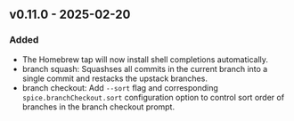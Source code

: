 ## <a name="v0.11.0">v0.11.0</a> - 2025-02-20
### Added
- The Homebrew tap will now install shell completions automatically.
- branch squash: Squashses all commits in the current branch into a single commit and restacks the upstack branches.
- branch checkout: Add `--sort` flag and corresponding `spice.branchCheckout.sort` configuration option to control sort order of branches in the branch checkout prompt.
